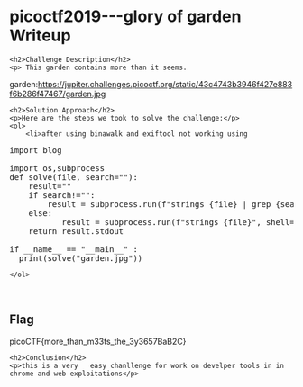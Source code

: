 
<!DOCTYPE html>
<html>
 
<body>
    <h1>picoctf2019---glory of garden  Writeup </h1>

    <h2>Challenge Description</h2>
    <p> This garden contains more than it seems.
garden:https://jupiter.challenges.picoctf.org/static/43c4743b3946f427e883f6b286f47467/garden.jpg
</p>

    <h2>Solution Approach</h2>
    <p>Here are the steps we took to solve the challenge:</p>
    <ol> 
        <li>after using binawalk and exiftool not working using 

<pre>
import blog

import os,subprocess
def solve(file, search=""):
    result=""
    if search!="":       
        result = subprocess.run(f"strings {file} | grep {search}", shell=True, text=True, capture_output=True)
    else:
           result = subprocess.run(f"strings {file}", shell=True, text=True, capture_output=True)          
    return result.stdout

if __name__ == "__main__" :
  print(solve("garden.jpg"))
</pre>
    </ol>
<br>
    <h2>Flag</h2>
    <p class="flag">picoCTF{more_than_m33ts_the_3y3657BaB2C}
</p>

    <h2>Conclusion</h2>
    <p>this is a very   easy chanllenge for work on develper tools in in chrome and web exploitations</p>

</body>
</html>
